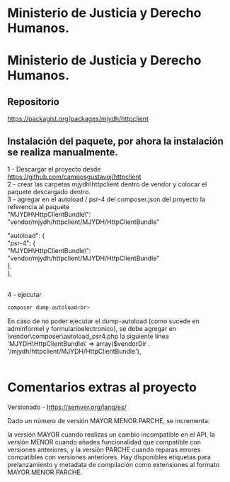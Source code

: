 Ministerio de Justicia y Derecho Humanos.
========================

# Ministerio de Justicia y Derecho Humanos.

## Repositorio 

https://packagist.org/packages/mjydh/httpclient


## Instalación del paquete, por ahora la instalación se realiza manualmente.

1 - Descargar el proyecto desde https://github.com/camposgustavoj/httpclient <br>
2 - crear las carpetas mjydh\httpclient dentro de vendor y colocar el paquete descargado dentro. <br>
3 - agregar en el autoload / psr-4 del composer.json del proyecto la referencia al paquete <br>"MJYDH\\HttpClientBundle\\": "vendor/mjydh/httpclient/MJYDH/HttpClientBundle"<br>

"autoload": {<br>
        "psr-4": {<br>
        "MJYDH\\HttpClientBundle\\": "vendor/mjydh/httpclient/MJYDH/HttpClientBundle"<br>
    },<br>
},<br><br>

4 - ejecutar <br>
```bash
composer dump-autoload<br>
```

En caso de no poder ejecutar el dump-autoload (como sucede en adminformel y formularioelectronico), se debe agregar en \vendor\composer\autoload_psr4.php la siguiente linea
'MJYDH\\HttpClientBundle\\' => array($vendorDir . '/mjydh/httpclient/MJYDH/HttpClientBundle'),
<br>
<br>

# Comentarios extras al proyecto 

Versionado - https://semver.org/lang/es/<br>

Dado un número de versión MAYOR.MENOR.PARCHE, se incrementa:

la versión MAYOR cuando realizas un cambio incompatible en el API,
la versión MENOR cuando añades funcionalidad que compatible con versiones anteriores, y
la versión PARCHE cuando reparas errores compatibles con versiones anteriores.
Hay disponibles etiquetas para prelanzamiento y metadata de compilación como extensiones al formato MAYOR.MENOR.PARCHE.